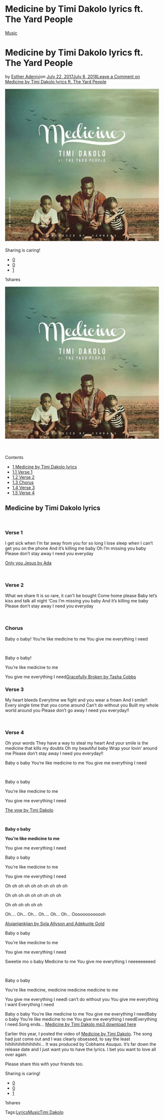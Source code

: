 # Medicine by Timi Dakolo lyrics ft. The Yard People

[Music](https://estheradeniyi.com/category/music/)
# Medicine by Timi Dakolo lyrics ft. The Yard People

by [Esther Adeniyi](https://estheradeniyi.com/author/esther-adeniyi/)on [July 22, 2017July 8, 2018](https://estheradeniyi.com/medicine-by-timi-dakolo-lyrics-ft-yard/)[Leave a Comment on Medicine by Timi Dakolo lyrics ft. The Yard People](https://estheradeniyi.com/medicine-by-timi-dakolo-lyrics-ft-yard/#respond)

![Medicine by Timi Dakolo](images\MedicinebyTimiDakoloposter.jpg)

Sharing is caring!

- [0](https://www.facebook.com/sharer/sharer.php?u=https%3A%2F%2Festheradeniyi.com%2Fmedicine-by-timi-dakolo-lyrics-ft-yard%2F&amp;t=Medicine%20by%20Timi%20Dakolo%20lyrics%20ft.%20The%20Yard%20People)
- [0](https://twitter.com/intent/tweet?text=Medicine%20by%20Timi%20Dakolo%20lyrics%20ft.%20The%20Yard%20People&amp;url=https%3A%2F%2Festheradeniyi.com%2Fmedicine-by-timi-dakolo-lyrics-ft-yard%2F)
- [1](#)

1shares

[![Medicine by Timi Dakolo poster](images\MedicinebyTimiDakoloposter.jpg)](images\MedicinebyTimiDakoloposter.jpg)

&#xA0;

Contents

- [1 Medicine by Timi Dakolo lyrics](#Medicine_by_Timi_Dakolo_lyrics)
- [1.1 Verse 1](#Verse_1)
- [1.2 Verse 2](#Verse_2)
- [1.3 Chorus](#Chorus)
- [1.4 Verse 3](#Verse_3)
- [1.5 Verse 4](#Verse_4)

## Medicine by Timi Dakolo lyrics

&#xA0;

### Verse 1

I get sick when I&#x2019;m far away from you for so long
 I lose sleep when I can&#x2019;t get you on the phone
 And it&#x2019;s killing me baby
 Oh I&#x2019;m missing you baby
 Please don&#x2019;t stay away
 I need you everyday

[Only you Jesus by Ada](https://www.estheradeniyi.com/only-you-jesus-by-ada-lyrics-mp3)

&#xA0;

### Verse 2

What we share
 It is so rare, it can&#x2019;t be bought
 Come home please
 Baby let&#x2019;s kiss and talk all night
 &#x2018;Cos I&#x2019;m missing you baby
 And it&#x2019;s killing me baby
 Please don&#x2019;t stay away
 I need you everyday

&#xA0;

### Chorus

Baby o baby!
 You&#x2019;re like medicine to me
 You give me everything I need

&#xA0;

Baby o baby!

You&#x2019;re like medicine to me

You give me everything I need[Gracefully Broken by Tasha Cobbs](https://www.estheradeniyi.com/gracefully-broken-by-tasha-cobbs-lyrics)

### Verse 3

My heart bleeds
 Everytime we fight and you wear a frown
 And I smile!! Every single time that you come around
 Can&#x2019;t do without you
 Built my whole world around you
 Please don&#x2019;t go away
 I need you everyday!!

&#xA0;

### Verse 4

 Oh your words
 They have a way to steal my heart
 And your smile is the medicine that kills my doubts
 Oh my beautiful baby
 Wrap your lovin&#x2019; around me
 Please don&#x2019;t stay away
 I need you everyday!!

Baby o baby
 You&#x2019;re like medicine to me
 You give me everything I need

&#xA0;

Baby o baby

You&#x2019;re like medicine to me

You give me everything I need

[The vow by Timi Dakolo](https://www.estheradeniyi.com/the-vow-by-timi-dakolo-lyrics)

&#xA0;

**Baby o baby**

**You&#x2019;re like medicine to me**

You give me everything I need

Baby o baby

You&#x2019;re like medicine to me

You give me everything I need

Oh oh oh oh oh oh oh oh oh oh

Oh oh oh oh oh oh oh oh oh

Oh oh oh oh oh oh

Oh&#x2026;. Oh&#x2026; Oh&#x2026;
 Oh&#x2026;. Oh&#x2026; Oh&#x2026;
 Ooooooooooooh

[Alujanjankijan by Sola Allyson and Adekunle Gold](https://www.estheradeniyi.com/alujanjankijan-by-sola-allyson-ft)

Baby o baby

You&#x2019;re like medicine to me

You give me everything I need

Sweetie mo o baby
 Medicine to me
 You give me everything I neeeeeeeeed

&#xA0;

Baby o baby

You&#x2019;re like medicine, medicine medicine medicine to me

You give me everything I needI can&#x2019;t do without you
 You give me everything I want
 Everything I need

Baby o baby
 You&#x2019;re like medicine to me
 You give me everything I needBaby o baby
 You&#x2019;re like medicine to me
 You give me everything I needEverything I need.Song ends&#x2026;
[Medicine by Timi Dakolo mp3 download here](https://my.notjustok.com/track/download/id/183846)

Earlier this year, I posted the video of [Medicine by Timi Dakolo](https://www.estheradeniyi.com/watch-medicine-by-timi-dakolo-featthe?m=0). The song had just come out and I was clearly obsessed, to say the least hihihihihihihihihihi&#x2026; It was produced by Cobhams Asuquo. It&#x2019;s far down the release date and I just want you to have the lyrics. I bet you want to love all over again.

Please share this with your friends too.

Sharing is caring!

- [0](https://www.facebook.com/sharer/sharer.php?u=https%3A%2F%2Festheradeniyi.com%2Fmedicine-by-timi-dakolo-lyrics-ft-yard%2F&amp;t=Medicine%20by%20Timi%20Dakolo%20lyrics%20ft.%20The%20Yard%20People)
- [0](https://twitter.com/intent/tweet?text=Medicine%20by%20Timi%20Dakolo%20lyrics%20ft.%20The%20Yard%20People&amp;url=https%3A%2F%2Festheradeniyi.com%2Fmedicine-by-timi-dakolo-lyrics-ft-yard%2F)
- [1](#)

1shares

Tags:[Lyrics](https://estheradeniyi.com/tag/lyrics/)[Music](https://estheradeniyi.com/tag/music/)[Timi Dakolo](https://estheradeniyi.com/tag/timi-dakolo/)